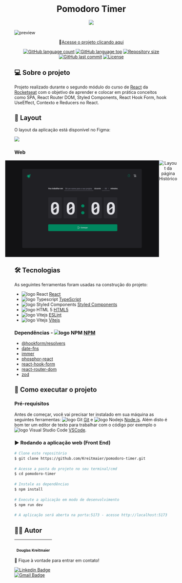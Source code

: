 <h1 align="center">
    Pomodoro Timer
</h1>
<p align="center">
<img src="https://img.shields.io/badge/Status-Em%20desenvolvimento-yellowgreen"/>
</p>

![preview](./)
<p align="center">
🔗<a href="#">Acesse o projeto clicando aqui</a>
</p>

<p align="center">
 <a href="#"><img alt="GitHub language count" src="https://img.shields.io/github/languages/count/kreitmaier/pomodoro-timer?color=%2304D361" /></a> 
 <a href="#"><img alt="GitHub language top" src="https://img.shields.io/github/languages/top/kreitmaier/pomodoro-timer?color=%2304D361" /></a>  
 <a href="#"><img alt="Repository size" src="https://img.shields.io/github/repo-size/kreitmaier/pomodoro-timer" /></a> 
 <a href="#"><img alt="GitHub last commit" src="https://img.shields.io/github/last-commit/kreitmaier/pomodoro-timer" /></a>    
 <a href="https://github.com/Kreitmaier/pomodoro-timer/blob/main/LICENSE"><img alt="License" src="https://img.shields.io/github/license/kreitmaier/pomodoro-timer" /></a>  
</p>
	    
## 💻 Sobre o projeto
Projeto realizado durante o segundo módulo do curso de [React](https://lp.rocketseat.com.br/ignite) da [Rocketseat](https://www.rocketseat.com.br/) com o objetivo de aprender e colocar em prática conceitos como SPA, React Router DOM, Styled Components, React Hook Form, hook UseEffect, Contexto e Reducers no React.

## 🎨 Layout

O layout da aplicação está disponível no Figma: 

<a href="https://www.figma.com/file/eQaM6VfPaLAtsayF77x7sb/Ignite-Timer-(Community)?node-id=313%3A1874&t=4qLJLKN1biUzfwip-0">
  <img src="https://img.shields.io/badge/Acessar%20Layout%20-Figma-%2304D361">
</a>

### Web

<p align="center" style="display: flex; align-items: flex-start; justify-content: center;">
  
  <img alt="Layout da página Home" src="https://github.com/Kreitmaier/pomodoro-timer/blob/main/src/assets/Home.png" />
  <img alt="Layout da página Histórico" src="https://github.com/Kreitmaier/pomodoro-timer/blob/main/src/assets/Hist%C3%B3rico.png" />

</p>

## 🛠 Tecnologias

As seguintes ferramentas foram usadas na construção do projeto:

- <img alt="logo React" src="https://cdn.simpleicons.org/react/61DAFB" width="15" height="15" /> [React](https://pt-br.reactjs.org/)
- <img alt="logo Typescript" src="https://cdn.simpleicons.org/typescript/3178C6" width="15" height="15" /> [TypeScript](https://www.typescriptlang.org/)
- <img alt="logo Styled Components" src="https://cdn.simpleicons.org/styledcomponents/#DB7093" width="15" height="15" /> [Styled Components](https://styled-components.com/)
- <img alt="logo HTML 5" src="https://cdn.simpleicons.org/html5/E34F26" width="15" height="15" /> [HTML5](https://developer.mozilla.org/en-US/docs/Web/HTML)
- <img alt="logo Vitejs" src="https://cdn.simpleicons.org/eslint/#4B32C3" width="15" height="15" /> [ESLint](https://eslint.org/)
- <img alt="logo Vitejs" src="https://cdn.simpleicons.org/vite/646CFF" width="15" height="15" /> [Vitejs](https://vitejs.dev/)

### Dependências - <img alt="logo NPM" src="https://cdn.simpleicons.org/npm/CB3837" width="15" height="15" /> [NPM](https://www.npmjs.com/)
- [@hookform/resolvers](https://www.npmjs.com/package/@hookform/resolvers)
- [date-fns](https://www.npmjs.com/package/date-fns)
- [immer](https://www.npmjs.com/package/immer)
- [phosphor-react](https://www.npmjs.com/package/phosphor-react)
- [react-hook-form](https://www.npmjs.com/package/react-hook-form)
- [react-router-dom](https://www.npmjs.com/package/react-router-dom)
- [zod](https://www.npmjs.com/package/zod)


## 🚀 Como executar o projeto

### Pré-requisitos

Antes de começar, você vai precisar ter instalado em sua máquina as seguintes ferramentas:
<img alt="logo Git" src="https://cdn.simpleicons.org/git/F05032" width="15" height="15" /> [Git](https://git-scm.com) e <img alt="logo Nodejs" src="https://cdn.simpleicons.org/nodedotjs/339933/" width="15" height="15" /> [Node.js](https://nodejs.org/en/). 
Além disto é bom ter um editor de texto para trabalhar com o código por exemplo o <img alt="logo Visual Studio Code" src="https://cdn.simpleicons.org/visualstudiocode/007ACC" width="15" height="15" /> [VSCode](https://code.visualstudio.com/).

### :arrow_forward: Rodando a aplicação web (Front End)

```bash
# Clone este repositório
$ git clone https://github.com/Kreitmaier/pomodoro-timer.git

# Acesse a pasta do projeto no seu terminal/cmd
$ cd pomodoro-timer

# Instale as dependências
$ npm install

# Execute a aplicação em modo de desenvolvimento
$ npm run dev

# A aplicação será aberta na porta:5173 - acesse http://localhost:5173
```

## 👨‍💻 Autor

| <img src="https://github.com/kreitmaier.png" width="100px;" alt=""/><br><sub><b>Douglas Kreitmaier</b></sub>   |
| :---: | 

<p>👋 Fique à vontade para entrar em contato! </p>

[![Linkedin Badge](https://img.shields.io/badge/-Douglas-blue?style=flat-square&logo=Linkedin&logoColor=white&link=https://www.linkedin.com/in/douglas-kreitmaier)](https://www.linkedin.com/in/douglas-kreitmaier) <br> [![Gmail Badge](https://img.shields.io/badge/-douglasklopes@gmail.com-c14438?style=flat-square&logo=Gmail&logoColor=white&link=mailto:douglasklopes@gmail.com)](mailto:douglasklopes@gmail.com)

